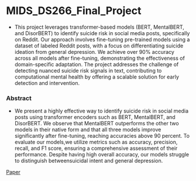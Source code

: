 # MIDS_DS266_Final_Project

- This project leverages transformer-based models (BERT, MentalBERT, and DisorBERT) to identify suicide risk in social media posts, specifically on Reddit. Our approach involves fine-tuning pre-trained models using a dataset of labeled Reddit posts, with a focus on differentiating suicide ideation from general depression. We achieve over 90% accuracy across all models after fine-tuning, demonstrating the effectiveness of domain-specific adaptation. The project addresses the challenge of detecting nuanced suicide risk signals in text, contributing to computational mental health by offering a scalable solution for early detection and intervention.

### Abstract
- We present a highly effective way to identify suicide risk in social media posts using transformer encoders such as BERT, MentalBERT, and DisorBERT. We observe that MentalBERT outperforms the other two models in their native form and that all three models improve significantly after fine-tuning, reaching accuracies above 90 percent. To evaluate our models,we utilize metrics such as accuracy, precision, recall, and F1 score, ensuring a comprehensive assessment of their performance. Despite having high overall accuracy, our models struggle to distinguish betweensuicidal intent and general depression.

[Paper](https://github.com/branndon2marion/MIDS_DS266_Final_Project/blob/main/W266_Final_Project___Main.pdf)
